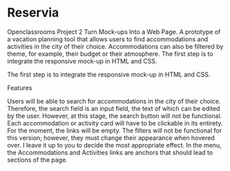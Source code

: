 # Reservia
Openclassrooms Project 2 Turn Mock-ups Into a Web Page. A prototype of a vacation planning tool that allows users to find accommodations and activities in the city of their choice.
Accommodations can also be filtered by theme, for example, their budget or their atmosphere. The first step is to integrate the responsive mock-up in HTML and CSS.

The first step is to integrate the responsive mock-up in HTML and CSS.

Features

Users will be able to search for accommodations in the city of their choice. 
Therefore, the search field is an input field, the text of which can be edited by the user.
However, at this stage, the search button will not be functional. 
Each accommodation or activity card will have to be clickable in its entirety. For the moment, the links will be empty. 
The filters will not be functional for this version; however, they must change their appearance when hovered over.
I leave it up to you to decide the most appropriate effect. In the menu, 
the Accommodations and Activities links are anchors that should lead to sections of the page.
